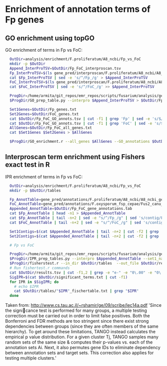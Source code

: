 # Enrichment of annotation terms of Fp genes

## GO enrichment using topGO


GO enrichment of terms in Fp vs FoC:

```bash
  OutDir=analysis/enrichment/F.proliferatum/A8_ncbi/Fp_vs_FoC
  mkdir -p $OutDir
  Append_InterProTSV=$OutDir/Fp_FoC_interproscan.tsv
  Fp_InterProTSV=$(ls gene_pred/interproscan/F.proliferatum/A8_ncbi/A8_ncbi_interproscan.tsv)
  cat $Fp_InterProTSV | sed -e 's/^/Fp_/g' > $Append_InterProTSV
  FoC_InterProTSV=$(ls gene_pred/interproscan/F.proliferatum/A8_ncbi/A8_ncbi_interproscan.tsv)
  cat $FoC_InterProTSV | sed -e 's/^/FoC_/g' >> $Append_InterProTSV

  ProgDir=/home/armita/git_repos/emr_repos/scripts/fusarium/analysis/gene_enrichment
  $ProgDir/GO_prep_table.py --interpro $Append_InterProTSV > $OutDir/Fp_FoC_GO_annots.tsv

  Set1Genes=$OutDir/Fp_genes.txt
  Set2Genes=$OutDir/FoC_genes.txt
  cat $OutDir/Fp_FoC_GO_annots.tsv | cut -f1 | grep 'Fp' | sed -e 's/$/\t0.001/g'> $Set1Genes
  cat $OutDir/Fp_FoC_GO_annots.tsv | cut -f1 | grep 'FoC' | sed -e 's/$/\t1.00/g' > $Set2Genes
  AllGenes=$OutDir/Fp_FoC_all_genes.txt
  cat $Set1Genes $Set2Genes > $AllGenes

  $ProgDir/GO_enrichment.r --all_genes $AllGenes --GO_annotations $OutDir/Fp_FoC_GO_annots.tsv --out_dir $OutDir > $OutDir/output.txt
```

## Interproscan term enrichment using Fishers exact test in R

IPR enrichment of terms in Fp vs FoC:

```bash
  OutDir=analysis/enrichment/F.proliferatum/A8_ncbi/Fp_vs_FoC
  mkdir -p $OutDir/tables

  Fp_AnnotTable=gene_pred/annotations/F.proliferatum/A8_ncbi/A8_ncbi_gene_annotations.tab
  FoC_AnnotTable=gene_pred/annotations/F.oxysporum_fsp_cepae/Fus2_canu_new/Fus2_canu_new_gene_annotations.tab
  Appended_AnnotTable=$OutDir/Fp_FoC_gene_annotations.tab
  cat $Fp_AnnotTable | head -n1 > $Appended_AnnotTable
  cat $Fp_AnnotTable | tail -n+2 | sed -e "s/^/Fp_/g" | sed 's/contig/Fp_contig/g' >> $Appended_AnnotTable
  cat $FoC_AnnotTable | tail -n+2 | sed -e "s/^/FoC_/g" | sed 's/contig/FoC_contig/g' >> $Appended_AnnotTable

  Set1Contigs=$(cat $Appended_AnnotTable | tail -n+2 | cut -f2 | grep 'Fp_' | sort | uniq | tr -d '\n' | sed 's/Fp/ Fp/g')
  Set2Contigs=$(cat $Appended_AnnotTable | tail -n+2 | cut -f2 | grep 'FoC_' | sort | uniq | tr -d '\n' | sed 's/FoC/ FoC/g')

  # Fp vs FoC

  ProgDir=/home/armita/git_repos/emr_repos/scripts/fusarium/analysis/gene_enrichment
  $ProgDir/IPR_prep_tables.py --interpro $Appended_AnnotTable --set1_name Fp_genes --set2_name FoC_genes --contig_set1 $Set1Contigs  --contig_set2 $Set2Contigs --outdir $OutDir/tables
  $ProgDir/fisherstest.r --in_dir $OutDir/tables  --out_file $OutDir/results.tsv
  # Run fishertest.r commands
  cat $OutDir/results.tsv | cut -f1,2 | grep -e "e-" -e "0\.00" -e "0\.01" -e "0\.02" -e "0\.03" -e "0\.04"  > $OutDir/significant_terms.txt
  SigIPR=$(cat $OutDir/significant_terms.txt | cut -f1)
  for IPR in $SigIPR; do
    # echo $IPR
    cat $OutDir/tables/"$IPR"_fischertable.txt | grep "$IPR"
  done
```

Taken from: http://www.cs.tau.ac.il/~rshamir/ge/09/scribe/lec14a.pdf
'Since the signi􏰃cance test is performed for many groups, a multiple testing correction must be carried out in order to limit false positives. Both the Bonferroni and FDR methods are too stringent since there exist strong dependencies between groups (since they are often members of the same hierarchy). To get around these limitations, TANGO instead calculates the empirical p value distribution. For a given cluster Tj, TANGO samples many random sets of the same size & computes their p-values vs. each of the annotation sets Ai. Next, it also permutes gene IDs to eliminate dependency between annotation sets and target sets. This correction also applies for testing multiple clusters.'
